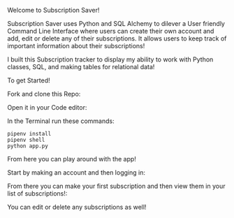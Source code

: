 Welcome to Subscription Saver!

Subscription Saver uses Python and SQL Alchemy to dilever a User friendly Command Line Interface where users can create their own account and add, edit or delete any of their subscriptions. It allows users to keep track of important information about their subscriptions! 

I built this Subscription tracker to display my ability to work with Python classes, SQL, and making tables for relational data!

To get Started!

Fork and clone this Repo:

Open it in your Code editor:

In the Terminal run these commands:

```
pipenv install
pipenv shell
python app.py
```
From here you can play around with the app!

Start by making an account and then logging in:

From there you can make your first subscription and then view them in your list of subscriptions!:

You can edit or delete any subscriptions as well!
